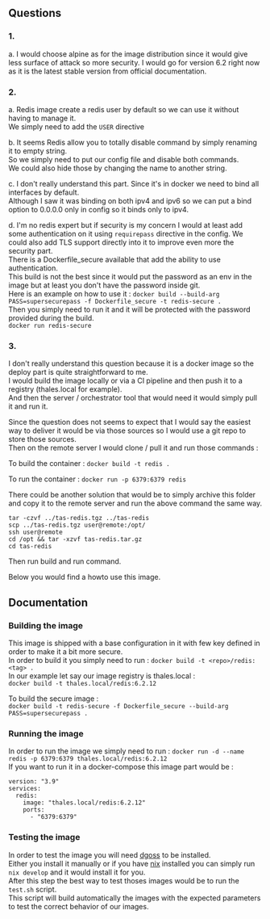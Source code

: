 ## Questions 
### 1.

a. I would choose alpine as for the image distribution since it would give less surface of attack so more security. 
   I would go for version 6.2 right now as it is the latest stable version from official documentation.

### 2. 
a. Redis image create a redis user by default so we can use it without having to manage it.  
   We simply need to add the `USER` directive

b. It seems Redis allow you to totally disable command by simply renaming it to empty string.   
   So we simply need to put our config file and disable both commands.   
   We could also hide those by changing the name to another string. 

c. I don't really understand this part. Since it's in docker we need to bind all interfaces by default.   
   Although I saw it was binding on both ipv4 and ipv6 so we can put a bind option to 0.0.0.0 only in config so it binds only to ipv4. 

d. I'm no redis expert but if security is my concern I would at least add some authentication on it using `requirepass` directive in the config. 
   We could also add TLS support directly into it to improve even more the security part.   
   There is a Dockerfile_secure available that add the ability to use authentication.  
   This build is not the best since it would put the password as an env in the image but at least you don't have the password inside git.   
   Here is an example on how to use it : 
   `docker build --build-arg PASS=supersecurepass -f Dockerfile_secure -t redis-secure .`  
   Then you simply need to run it and it will be protected with the password provided during the build.  
   `docker run redis-secure`

### 3.
I don't really understand this question because it is a docker image so the deploy part is quite straightforward to me.   
I would build the image locally or via a CI pipeline and then push it to a registry (thales.local for example).  
And then the server / orchestrator tool that would need it would simply pull it and run it.  

Since the question does not seems to expect that I would say the easiest way to deliver it would be via those sources so I would use a git repo to store those sources.   
Then on the remote server I would clone / pull it and run those commands : 

To build the container : 
`docker build -t redis .`

To run the container : 
`docker run -p 6379:6379 redis`

There could be another solution that would be to simply archive this folder and copy it to the remote server and run the above command the same way.  
``` 
tar -czvf ../tas-redis.tgz ../tas-redis
scp ../tas-redis.tgz user@remote:/opt/
ssh user@remote
cd /opt && tar -xzvf tas-redis.tar.gz
cd tas-redis
```
Then run build and run command. 


Below you would find a howto use this image. 

## Documentation 

### Building the image

This image is shipped with a base configuration in it with few key defined in order to make it a bit more secure.  
In order to build it you simply need to run : `docker build -t <repo>/redis:<tag> .`  
In our example let say our image registry is thales.local :  
`docker build -t thales.local/redis:6.2.12`

To build the secure image :  
`docker build -t redis-secure -f Dockerfile_secure --build-arg PASS=supersecurepass .`


### Running the image

In order to run the image we simply need to run : `docker run -d --name redis -p 6379:6379 thales.local/redis:6.2.12`   
If you want to run it in a docker-compose this image part would be : 
```
version: "3.9"
services:
  redis:
    image: "thales.local/redis:6.2.12"
    ports: 
      - "6379:6379"
```

### Testing the image

In order to test the image you will need [dgoss](https://github.com/goss-org/goss/tree/master/extras/dgoss) to be installed.   
Either you install it manually or if you have [nix](https://nixos.org/) installed you can simply run `nix develop` and it would install it for you.   
After this step the best way to test thoses images would be to run the `test.sh` script.  
This script will build automatically the images with the expected parameters to test the correct behavior of our images.   


